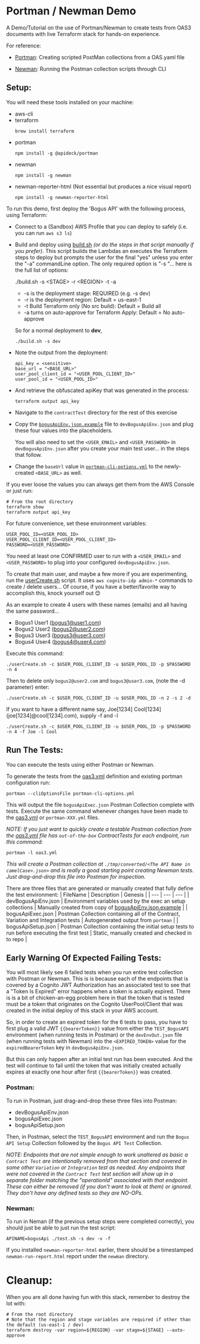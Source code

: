# Portman / Newman Demo

A Demo/Tutorial on the use of Portman/Newman to create tests from OAS3 documents with live Terraform stack for hands-on experience.

For reference:

- [Portman](https://github.com/apideck-libraries/portman): Creating scripted PostMan collections from a OAS.yaml file

- [Newman](https://github.com/postmanlabs/newman): Running the Postman collection scripts through CLI

## Setup:

You will need these tools installed on your machine:

- aws-cli
- terraform
  ```
  brew install terraform
  ```
- portman
  ```
  npm install -g @apideck/portman
  ```
- newman
  ```
  npm install -g newman
  ```
- newman-reporter-html (Not essential but produces a nice visual report)
  ```
  npm install -g newman-reporter-html
  ```

To run this demo, first deploy the 'Bogus API' with the following process, using Terraform:

- Connect to a (Sandbox) AWS Profile that you can deploy to safely (i.e. you can run `aws s3 ls`)
- Build and deploy using [build.sh](build.sh) _(or do the steps in that script manually if you prefer)_.
  This script builds the Lambdas an executes the Terraform steps to deploy but prompts the user for the final "yes"
  unless you enter the "-a" commandLine option. The only required option is "-s <STAGE>"... here is the full list of options:

  ./build.sh -s \<STAGE\> -r \<REGION\> -t -a

  - -s is the deployment stage: REQUIRED (e.g. -s dev)
  - -r is the deployment region: Default = us-east-1
  - -t Build Terraform only (No src build): Default = Build all
  - -a turns on auto-approve for Terraform Apply: Default = No auto-approve

  So for a normal deployment to **dev**,

  ```
  ./build.sh -s dev
  ```

- Note the output from the deployment:

  ```
  api_key = <sensitive>
  base_url = "<BASE_URL>"
  user_pool_client_id = "<USER_POOL_CLIENT_ID>"
  user_pool_id = "<USER_POOL_ID>"
  ```

- And retrieve the obfuscated apiKey that was generated in the process:
  ```
  terraform output api_key
  ```
- Navigate to the `contractTest` directory for the rest of this exercise
- Copy the [`bogusApiEnv.json.example`](contractTest/bogusApiEnv.json.example) file to `devBogusApiEnv.json` and plug these four values into the placeholders.

  You will also need to set the `<USER_EMAIL>` and `<USER_PASSWORD>` in `devBogusApiEnv.json` after you create your main test user... in the steps that follow.

- Change the `baseUrl` value in [`portman-cli-options.yml`](contractTest/portman-cli-options.yml) to the newly-created `<BASE_URL>` as well.

If you ever loose the values you can always get them from the AWS Console or just run:

```
# From the root directory
terraform show
terraform output api_key
```

For future convenience, set these environment variables:

```
USER_POOL_ID=<USER_POOL_ID>
USER_POOL_CLIENT_ID=<USER_POOL_CLIENT_ID>
PASSWORD=<USER_PASSWORD>
```

You need at least one CONFIRMED user to run with a `<USER_EMAIL>` and `<USER_PASSWORD>` to plug into your configured `devBogusApiEnv.json`.

To create that main user, and maybe a few more if you are experimenting, run the [userCreate.sh](contractTest/userCreate.sh) script. It uses `aws cognito-idp admin-*` commands to create / delete users... Of course, if you have a better/favorite way to accomplish this, knock yourself out 😊

As an example to create 4 users with these names (emails) and all having the same password...

- Bogus1 User1 (bogus1@user1.com)
- Bogus2 User2 (bogus2@user2.com)
- Bogus3 User3 (bogus3@user3.com)
- Bogus4 User4 (bogus4@user4.com)

Execute this command:

```
./userCreate.sh -c $USER_POOL_CLIENT_ID -u $USER_POOL_ID -p $PASSWORD -n 4
```

Then to delete only `bogus2@user2.com` and `bogus3@user3.com`, (note the -d parameter) enter:

```
./userCreate.sh -c $USER_POOL_CLIENT_ID -u $USER_POOL_ID -n 2 -s 2 -d
```

If you want to have a different name say, Joe[1234] Cool[1234] (joe[1234]@cool[1234].com), supply -f and -l

```
./userCreate.sh -c $USER_POOL_CLIENT_ID -u $USER_POOL_ID -p $PASSWORD -n 4 -f Joe -l Cool
```

## Run The Tests:

You can execute the tests using either Postman or Newman.

To generate the tests from the [oas3.yml](contractTest/oas3.yml) definition and existing portman configuration run:

```
portman --cliOptionsFile portman-cli-options.yml
```

This will output the file `bogusApiExec.json` Postman Collection complete with tests.
Execute the same command whenever changes have been made to the [oas3.yml](contractTest/oas3.yml) or `portman-XXX.yml` files.

_NOTE: If you just want to quickly create a testable Postman collection from the [oas3.yml](contractTest/oas3.yml) file has `out-of-the-box` ContractTests for each endpoint, run this command:_

```
portman -l oas3.yml
```

_This will create a Postman collection at `./tmp/converted/<The API Name in camelCase>.json>` and is really a good starting point creating Newman tests. Just drag-and-drop this file into Postman for inspection._

There are three files that are generated or manually created that fully define the test environment:
| FileName | Description | Genesis |
| --- | --- | --- |
| devBogusApiEnv.json | Environment variables used by the exec an setup collections | Manually created from copy of [bogusApiEnv.json.example](contractTest/bogusApiEnv.json.example) |
| bogusApiExec.json | Postman Collection containing all of the Contract, Variation and Integration tests | Autogenerated output from `portman` |
| bogusApiSetup.json | Postman Collection containing the initial setup tests to run before executing the first test | Static, manually created and checked in to repo |

## Early Warning Of Expected Failing Tests:

You will most likely see 6 failed tests when you run entire test collection with Postman or Newman. This is is because each of the endpoints that is covered by a Cognito JWT Authorization has an associated test to see that a "Token Is Expired" error happens when a token is actually expired. There is is a bit of chicken-an-egg problem here in that the token that is tested must be a token that originates on the Cognito UserPool/Client that was created in the initial deploy of this stack in your AWS account.

So, in order to create an expired token for the 6 tests to pass, you have to first plug a valid JWT `{{bearerToken}}` value from either the `TEST_BogusAPI` environment (when running tests in Postman) or the `devEnvOut.json` file (when running tests with Newman) into the `<EXPIRED_TOKEN>` value for the `expiredBearerToken` key in `devBogusApiEnv.json`.

But this can only happen after an initial test run has been executed. And the test will continue to fail until the token that was initially created actually expires at exactly one hour after first `{{bearerToken}}` was created.

### Postman:

To run in Postman, just drag-and-drop these three files into Postman:

- devBogusApiEnv.json
- bogusApiExec.json
- bogusApiSetup.json

Then, in Postman, select the `TEST_BogusAPI` environment and run the `Bogus API Setup` Collection followed by the `Bogus API Test` Collection.

_NOTE: Endpoints that are not simple enough to work unaltered as basic a `Contract Test` are intentionally removed from that section and covered in some other `Variation` or `Integration` test as needed. Any endpoints that were not covered in the `Contract Test` test section will show up in a separate folder matching the "operationId" associated with that endpoint. These can either be removed (if you don't want to look at them) or ignored. They don't have any defined tests so they are NO-OPs._

### Newman:

To run in Neman (if the previous setup steps were completed correctly), you should just be able to just run the test script:

```
APINAME=bogusApi ./test.sh -s dev -v -f
```

If you installed `newman-reporter-html` earlier, there should be a timestamped `newman-run-report.html` report under the `newman` directory.

# Cleanup:

When you are all done having fun with this stack, remember to destroy the lot with:

```
# From the root directory
# Note that the region and stage variables are required if other than the default (us-east-1 / dev)
terraform destroy -var region=${REGION} -var stage=${STAGE} --auto-approve
```
